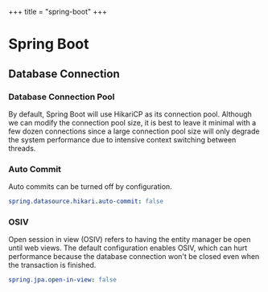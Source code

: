 +++
title = "spring-boot"
+++

# Spring Boot

## Database Connection

### Database Connection Pool

By default, Spring Boot will use HikariCP as its connection pool. Although we can modify the
connection pool size, it is best to leave it minimal with a few dozen connections since a large
connection pool size will only degrade the system performance due to intensive context switching
between threads.

### Auto Commit

Auto commits can be turned off by configuration.

```yaml
spring.datasource.hikari.auto-commit: false
```

### OSIV

Open session in view (OSIV) refers to having the entity manager be open until web views.
The default configuration enables OSIV, which can hurt performance because the database connection
won't be closed even when the transaction is finished.

```yaml
spring.jpa.open-in-view: false
```

